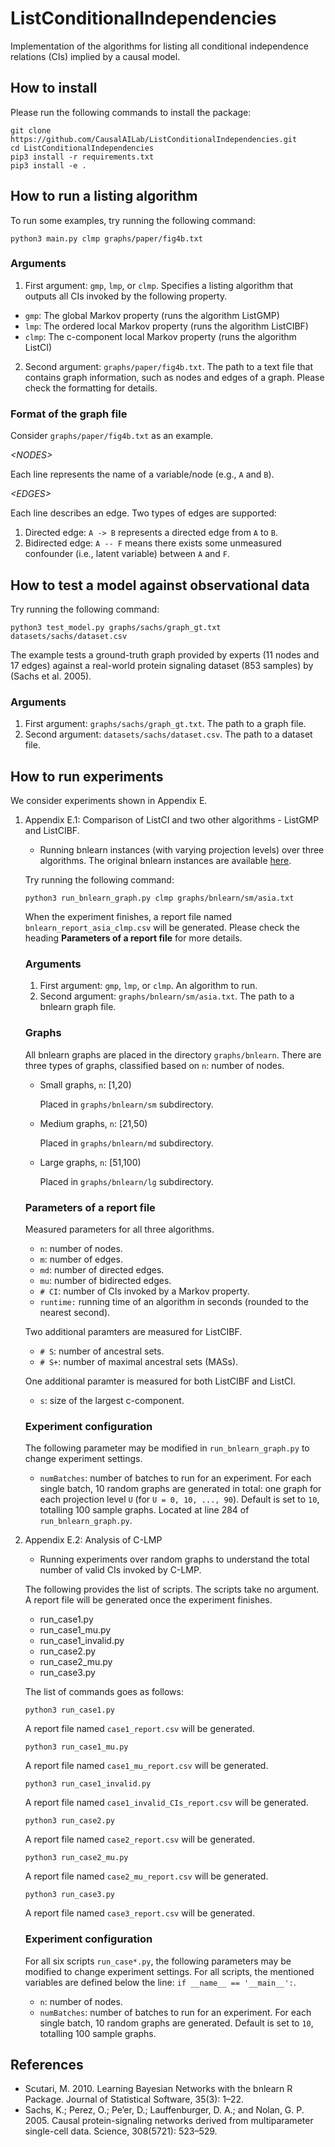 # ListConditionalIndependencies
Implementation of the algorithms for listing all conditional independence relations (CIs) implied by a causal model.

## How to install

Please run the following commands to install the package:

```
git clone https://github.com/CausalAILab/ListConditionalIndependencies.git
cd ListConditionalIndependencies
pip3 install -r requirements.txt
pip3 install -e .
```

## How to run a listing algorithm

To run some examples, try running the following command:

```
python3 main.py clmp graphs/paper/fig4b.txt
```

### Arguments

1. First argument: `gmp`, `lmp`, or `clmp`. Specifies a listing algorithm that outputs all CIs invoked by the following property.
- `gmp`: The global Markov property (runs the algorithm ListGMP)
- `lmp`: The ordered local Markov property (runs the algorithm ListCIBF)
- `clmp`: The c-component local Markov property (runs the algorithm ListCI)

2. Second argument: `graphs/paper/fig4b.txt`. The path to a text file that contains graph information, such as nodes and edges of a graph. Please check the formatting for details.

### Format of the graph file

Consider `graphs/paper/fig4b.txt` as an example.

*&#60;NODES&#62;*

Each line represents the name of a variable/node (e.g., `A` and `B`).

*&#60;EDGES&#62;*

Each line describes an edge. Two types of edges are supported:

1. Directed edge: `A -> B` represents a directed edge from `A` to `B`.
2. Bidirected edge: `A -- F` means there exists some unmeasured confounder (i.e., latent variable) between `A` and `F`.


## How to test a model against observational data

Try running the following command:

```
python3 test_model.py graphs/sachs/graph_gt.txt datasets/sachs/dataset.csv
```

The example tests a ground-truth graph provided by experts (11 nodes and 17 edges) against a real-world protein signaling dataset (853 samples) by (Sachs et al. 2005).

### Arguments

1. First argument: `graphs/sachs/graph_gt.txt`. The path to a graph file.
2. Second argument: `datasets/sachs/dataset.csv`. The path to a dataset file.

## How to run experiments

We consider experiments shown in Appendix E.

1. Appendix E.1: Comparison of ListCI and two other algorithms - ListGMP and ListCIBF.
    - Running bnlearn instances (with varying projection levels) over three algorithms. The original bnlearn instances are available [here](https://www.bnlearn.com/bnrepository/).

    Try running the following command:

    ```
    python3 run_bnlearn_graph.py clmp graphs/bnlearn/sm/asia.txt
    ```

    When the experiment finishes, a report file named `bnlearn_report_asia_clmp.csv` will be generated. Please check the heading **Parameters of a report file** for more details.

    ### Arguments

    1. First argument: `gmp`, `lmp`, or `clmp`. An algorithm to run.
    2. Second argument: `graphs/bnlearn/sm/asia.txt`. The path to a bnlearn graph file.

    ### Graphs

    All bnlearn graphs are placed in the directory `graphs/bnlearn`. There are three types of graphs, classified based on `n`: number of nodes.

    * Small graphs, `n`: [1,20)

        Placed in `graphs/bnlearn/sm` subdirectory.

    * Medium graphs, `n`: [21,50)

        Placed in `graphs/bnlearn/md` subdirectory.

    * Large graphs, `n`: [51,100)

        Placed in `graphs/bnlearn/lg` subdirectory.

    ### Parameters of a report file

    Measured parameters for all three algorithms.
    * `n`: number of nodes.
    * `m`: number of edges.
    * `md`: number of directed edges.
    * `mu`: number of bidirected edges.
    * `# CI`: number of CIs invoked by a Markov property.
    * `runtime:` running time of an algorithm in seconds (rounded to the nearest second).

    Two additional paramters are measured for ListCIBF.
    * `# S`: number of ancestral sets.
    * `# S+`: number of maximal ancestral sets (MASs).

    One additional paramter is measured for both ListCIBF and ListCI.
    * `s`: size of the largest c-component.

    ### Experiment configuration

    The following parameter may be modified in `run_bnlearn_graph.py` to change experiment settings.

    * `numBatches`: number of batches to run for an experiment. For each single batch, 10 random graphs are generated in total: one graph for each projection level `U` (for `U = 0, 10, ..., 90`). Default is set to `10`, totalling 100 sample graphs. Located at line 284 of `run_bnlearn_graph.py`.

2. Appendix E.2: Analysis of C-LMP
    - Running experiments over random graphs to understand the total number of valid CIs invoked by C-LMP.

    The following provides the list of scripts. The scripts take no argument. A report file will be generated once the experiment finishes.
    * run_case1.py
    * run_case1_mu.py
    * run_case1_invalid.py
    * run_case2.py
    * run_case2_mu.py
    * run_case3.py
    
    The list of commands goes as follows:

    ```
    python3 run_case1.py
    ```

    A report file named `case1_report.csv` will be generated.

    ```
    python3 run_case1_mu.py
    ```

    A report file named `case1_mu_report.csv` will be generated.

    ```
    python3 run_case1_invalid.py
    ```

    A report file named `case1_invalid_CIs_report.csv` will be generated.

    ```
    python3 run_case2.py
    ```

    A report file named `case2_report.csv` will be generated.

    ```
    python3 run_case2_mu.py
    ```

    A report file named `case2_mu_report.csv` will be generated.

    ```
    python3 run_case3.py
    ```

    A report file named `case3_report.csv` will be generated.

    ### Experiment configuration

    For all six scripts `run_case*.py`, the following parameters may be modified to change experiment settings. For all scripts, the mentioned variables are defined below the line: `if __name__ == '__main__':`.

    * `n`: number of nodes.
    * `numBatches`: number of batches to run for an experiment. For each single batch, 10 random graphs are generated. Default is set to `10`, totalling 100 sample graphs.

## References

- Scutari, M. 2010. Learning Bayesian Networks with the bnlearn R Package. Journal of Statistical Software, 35(3): 1–22.
- Sachs, K.; Perez, O.; Pe’er, D.; Lauffenburger, D. A.; and Nolan, G. P. 2005. Causal protein-signaling networks derived from multiparameter single-cell data. Science, 308(5721): 523–529.